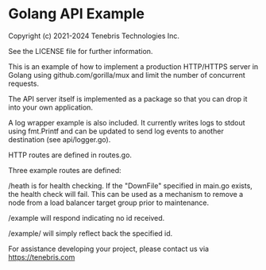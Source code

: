 # Golang API Example

Copyright (c) 2021-2024 Tenebris Technologies Inc.

See the LICENSE file for further information.

This is an example of how to implement a production HTTP/HTTPS server in Golang using github.com/gorilla/mux 
and limit the number of concurrent requests.

The API server itself is implemented as a package so that you can drop it into your own application.

A log wrapper example is also included. It currently writes logs to stdout using fmt.Printf and can be updated to send
log events to another destination (see api/logger.go).

HTTP routes are defined in routes.go.

Three example routes are defined:

/heath is for health checking. If the "DownFile" specified in main.go exists, the health check will fail. This can be
used as a mechanism to remove a node from a load balancer target group prior to maintenance.

/example will respond indicating no id received.

/example/<id> will simply reflect back the specified id.

For assistance developing your project, please contact us via
https://tenebris.com
